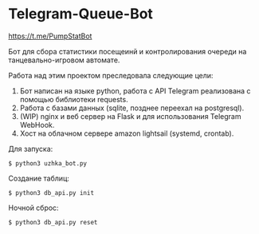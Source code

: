 # Telegram-Queue-Bot

https://t.me/PumpStatBot

Бот для сбора статистики посещеинй и контролирования очереди на танцевально-игровом автомате.

Работа над этим проектом преследовала следующие цели:

1. Бот написан на языке python, работа с API Telegram реализована с помощью библиотеки requests.
2. Работа с базами данных (sqlite, позднее переехал на postgresql).
3. (WIP) nginx и веб сервер на Flask и для использования Telegram WebHook.
4. Хост на облачном сервере amazon lightsail (systemd, crontab).

Для запуска:

`$ python3 uzhka_bot.py`

Создание таблиц:

`$ python3 db_api.py init`

Ночной сброс:

`$ python3 db_api.py reset`